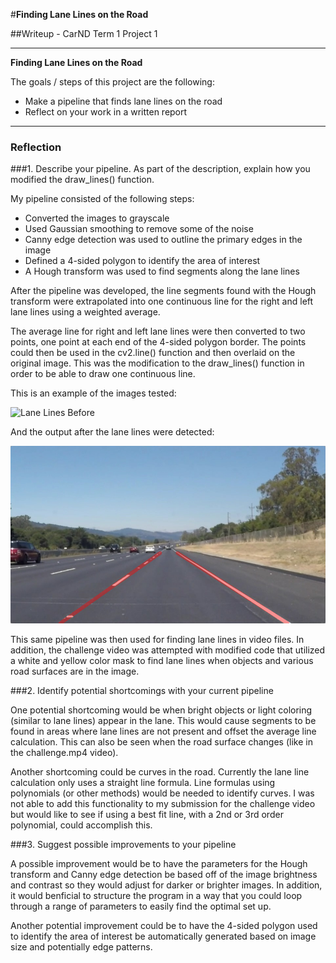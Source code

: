 #**Finding Lane Lines on the Road** 

##Writeup - CarND Term 1 Project 1 

---

**Finding Lane Lines on the Road**

The goals / steps of this project are the following:
* Make a pipeline that finds lane lines on the road
* Reflect on your work in a written report


[//]: # (Image References)

[image1]: ./examples/grayscale.jpg "Grayscale"

---

### Reflection

###1. Describe your pipeline. As part of the description, explain how you modified the draw_lines() function.

My pipeline consisted of the following steps: 
* Converted the images to grayscale
* Used Gaussian smoothing to remove some of the noise
* Canny edge detection was used to outline the primary edges in the image
* Defined a 4-sided polygon to identify the area of interest
* A Hough transform was used to find segments along the lane lines

After the pipeline was developed, the line segments found with the Hough transform were extrapolated into one continuous line for the right and left lane lines using a weighted average.

The average line for right and left lane lines were then converted to two points, one point at each end of the 4-sided polygon border. The points could then be used in the cv2.line() function and then overlaid on the original image. This was the modification to the draw_lines() function in order to be able to draw one continuous line. 

This is an example of the images tested:

![Lane Lines Before](./test_images/solidWhiteRight.jpg)

And the output after the lane lines were detected:

![Lane Lines After](./test_images/found_lane_lines/solidWhiteRight.jpg)

This same pipeline was then used for finding lane lines in video files. In addition, the challenge video was attempted with modified code that utilized a white and yellow color mask to find lane lines when objects and various road surfaces are in the image. 


###2. Identify potential shortcomings with your current pipeline


One potential shortcoming would be when bright objects or light coloring (similar to lane lines) appear in the lane. This would cause segments to be found in areas where lane lines are not present and offset the average line calculation. This can also be seen when the road surface changes (like in the challenge.mp4 video).

Another shortcoming could be curves in the road. Currently the lane line calculation only uses a straight line formula. Line formulas using polynomials (or other methods) would be needed to identify curves. I was not able to add this functionality to my submission for the challenge video but would like to see if using a best fit line, with a 2nd or 3rd order polynomial, could accomplish this.


###3. Suggest possible improvements to your pipeline

A possible improvement would be to have the parameters for the Hough transform and Canny edge detection be based off of the image brightness and contrast so they would adjust for darker or brighter images. In addition, it would benficial to structure the program in a way that you could loop through a range of parameters to easily find the optimal set up. 

Another potential improvement could be to have the 4-sided polygon used to identify the area of interest be automatically generated based on image size and potentially edge patterns.
